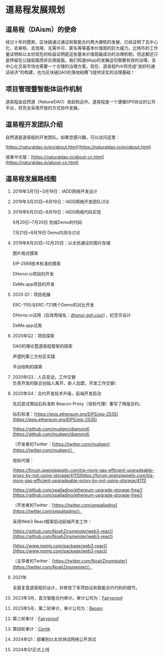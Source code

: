 # 道易程发展规划

## 道易程（DAism）的使命

经过十年的摸索，区块链通过通证和智能合约两大硬核的发展，已经证明了去中心化、去审核、去信用、无需许可、匿名等等基本价值观的巨大威力。比特币的工作量证明和以太坊现在的权益证明是这些基本价值观最成功的治理机制。但这都还只是停留在公链层面而非应用层面。我们知道dApp的发展迫切需要有效的治理，去中心化交易市场也需要一个合理的治理方案。现在，道易程PoV将完成“良好的通证经济”的构建，也为区块链DAO的落地和腾飞提供坚实的治理基础！

## 项目管理暨智能体运作机制

道易程由自然道（NaturalDAO）发起和运作。道易程是一个遵循SP0协议的公共平台，将完全采用开放的方式协作发展。&#x20;

## 道易程开发团队介绍

自然道是道易程的开发团队。如果您感兴趣，可以访问这里：

[https://naturaldao.io/en/about.html](https://naturaldao.io/en/about.html)

或者中文版：[https://naturaldao.io/about-cn.html](https://naturaldao.io/about-cn.html)

## 道易程发展路线图

1. 2019年3月1日\~3月19日：IADD网络开发设计
2. 2019年3月20日\~6月19日：IADD网络开发团队讨论
3.  2019年6月20日\~8月19日：IADD网络代码实现

    6月20日\~7月20日 完成Demo的代码

    7月21日\~8月19日 Demo内测与讨论
4.  2019年8月20日\~12月20日：以太坊通证的图片存储

    图片格式摸索

    EIP-2569技术标准的摸索

    DHonor.io项目的开发

    DeMe.app项目的开发
5.  2020 Q1：项目拓展

    ERC-1155与ERC-721两个Demo的对比开发

    DHonor.io试用（后改用域名：[dhonor.goh.cool](http://dhonor.goh.cool/)），纪念币设计

    DeMe.app试用
6.  2020年Q2：项目探索

    DAO的理论暨道易程框架的探索

    声望的第三方社区实践

    平台结构的探索
7. 2020年Q3：人员变动，工作交替\
   负责开发的联合创始人离开、新人加盟，开发工作交替\

8.  2020年Q4：合约开发技术升级，前端开发启动

    先后尝试用钻石标准和 Beacon Proxy（信标代理）重写了两版合约。

    钻石标准：[https://eips.ethereum.org/EIPS/eip-2535](https://eips.ethereum.org/EIPS/eip-2535)

    [https://github.com/mudgen/diamond](https://github.com/mudgen/diamond)

    （开发者的Twitter：[https://twitter.com/mudgen](https://twitter.com/mudgen)）

    信标代理：

    [https://forum.openzeppelin.com/t/a-more-gas-efficient-upgradeable-proxy-by-not-using-storage/4111](https://forum.openzeppelin.com/t/a-more-gas-efficient-upgradeable-proxy-by-not-using-storage/4111)

    [https://github.com/spalladino/ethereum-upgrade-storage-free/](https://github.com/spalladino/ethereum-upgrade-storage-free/)

    （开发者的Twitter：[https://twitter.com/smpalladino](https://twitter.com/smpalladino)）

    采用Web3 React框架启动前端开发工作：

    [https://github.com/NoahZinsmeister/web3-react](https://github.com/NoahZinsmeister/web3-react)

    [https://www.npmjs.com/package/web3-react](https://www.npmjs.com/package/web3-react)

    （主导者的Twitter：[https://twitter.com/NoahZinsmeister](https://twitter.com/NoahZinsmeister)）
9.  2021年

    全面复盘道易程的设计，并修改了多项协议和智能合约代码的细节。
10. 2023年3月，首次智能合约审计。审计公司为：[Fairyproof](https://www.fairyproof.com/)
11. 2023年5月，第二轮审计。审计公司为：[Beosin](https://beosin.com/)
12. 第三轮审计：[Fairyproof](https://www.fairyproof.com/)
13. 第四轮审计：[Certik](https://www.certik.com/)
14. 2024年Q1：部署到以太坊测试网络公开测试
15. 2024年Q1正式上线
